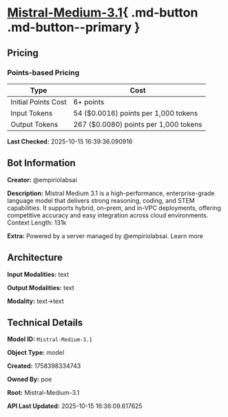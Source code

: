 # [Mistral-Medium-3.1](https://poe.com/Mistral-Medium-3.1){ .md-button .md-button--primary }

## Pricing

### Points-based Pricing

| Type | Cost |
|------|------|
| Initial Points Cost | 6+ points |
| Input Tokens | 54 ($0.0016) points per 1,000 tokens |
| Output Tokens | 267 ($0.0080) points per 1,000 tokens |

**Last Checked:** 2025-10-15 16:39:36.090916


## Bot Information

**Creator:** @empiriolabsai

**Description:** Mistral Medium 3.1 is a high-performance, enterprise-grade language model that delivers strong reasoning, coding, and STEM capabilities. It supports hybrid, on-prem, and in-VPC deployments, offering competitive accuracy and easy integration across cloud environments. Context Length: 131k

**Extra:** Powered by a server managed by @empiriolabsai. Learn more


## Architecture

**Input Modalities:** text

**Output Modalities:** text

**Modality:** text->text


## Technical Details

**Model ID:** `Mistral-Medium-3.1`

**Object Type:** model

**Created:** 1758398334743

**Owned By:** poe

**Root:** Mistral-Medium-3.1

**API Last Updated:** 2025-10-15 16:36:09.617625
